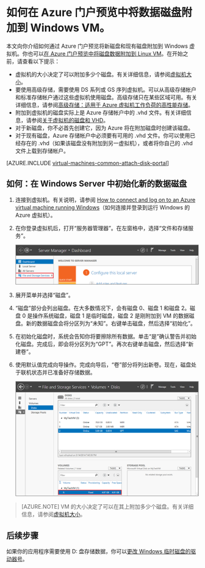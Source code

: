 <!-- Ibiza portal: tested -->

<properties
	pageTitle="将数据磁盘附加到 Windows VM |Azure"
	description="如何使用资源管理器部署模型在 Azure 门户预览中将新磁盘或现有数据磁盘附加到 Windows VM。"
	services="virtual-machines-windows"
	documentationCenter=""
	authors="cynthn"
	manager="timlt"
	editor=""
	tags="azure-resource-manager"/>

<tags
	ms.service="virtual-machines-windows"
	ms.workload="infrastructure-services"
	ms.tgt_pltfrm="vm-windows"
	ms.devlang="na"
	ms.topic="article"
	ms.date="09/27/2016"
	wacn.date="11/21/2016"
	ms.author="cynthn"/>

# 如何在 Azure 门户预览中将数据磁盘附加到 Windows VM。

本文向你介绍如何通过 Azure 门户预览将新磁盘和现有磁盘附加到 Windows 虚拟机。你也可以[在 Azure 门户预览中将磁盘数据附加到 Linux VM](/documentation/articles/virtual-machines-linux-attach-disk-portal/)。在开始之前，请查看以下提示：

- 虚拟机的大小决定了可以附加多少个磁盘。有关详细信息，请参阅[虚拟机大小](/documentation/articles/virtual-machines-windows-sizes/)。
- 要使用高级存储，需要使用 DS 系列或 GS 序列虚拟机。可以从高级存储帐户和标准存储帐户通过这些虚拟机使用磁盘。高级存储只在某些区域可用。有关详细信息，请参阅[高级存储：适用于 Azure 虚拟机工作负荷的高性能存储](/documentation/articles/storage-premium-storage/)。
- 附加到虚拟机的磁盘实际上是 Azure 存储帐户中的 .vhd 文件。有关详细信息，请参阅[关于虚拟机的磁盘和 VHD](/documentation/articles/virtual-machines-windows-about-disks-vhds/)。
- 对于新磁盘，你不必首先创建它，因为 Azure 将在附加磁盘时创建该磁盘。
- 对于现有磁盘，Azure 存储帐户中必须要有可用的 .vhd 文件。你可以使用已经存在的 .vhd（如果该磁盘没有附加到另一虚拟机），或者将你自己的 .vhd 文件上载到存储帐户。

[AZURE.INCLUDE [virtual-machines-common-attach-disk-portal](../../includes/virtual-machines-common-attach-disk-portal.md)]

## <a id="initializeinWS"></a>如何：在 Windows Server 中初始化新的数据磁盘

1. 连接到虚拟机。有关说明，请参阅 [How to connect and log on to an Azure virtual machine running Windows](/documentation/articles/virtual-machines-windows-connect-logon/)（如何连接并登录到运行 Windows 的 Azure 虚拟机）。

2. 在你登录虚拟机后，打开“服务器管理器”。在左窗格中，选择“文件和存储服务”。

	![打开服务器管理器](./media/virtual-machines-windows-classic-attach-disk/fileandstorageservices.png)

3. 展开菜单并选择“磁盘”。

4. “磁盘”部分会列出磁盘。在大多数情况下，会有磁盘 0、磁盘 1 和磁盘 2。磁盘 0 是操作系统磁盘，磁盘 1 是临时磁盘，磁盘 2 是刚附加到 VM 的数据磁盘。新的数据磁盘会将分区列为“未知”。右键单击磁盘，然后选择“初始化”。

5.	在初始化磁盘时，系统会告知你将要擦除所有数据。单击“是”确认警告并初始化磁盘。完成后，即会将分区列为“GPT”。再次右键单击磁盘，然后选择“新建卷”。

6.	使用默认值完成向导操作。完成向导后，“卷”部分将列出新卷。现在，磁盘处于联机状态并已准备好存储数据。


	![已成功初始化卷](./media/virtual-machines-windows-classic-attach-disk/newvolumecreated.png)

> [AZURE.NOTE] VM 的大小决定了可以在其上附加多少个磁盘。有关详细信息，请参阅[虚拟机大小](/documentation/articles/virtual-machines-linux-sizes/)。


## 后续步骤

如果你的应用程序需要使用 D: 盘存储数据，你可以[更改 Windows 临时磁盘的驱动器号](/documentation/articles/virtual-machines-windows-classic-change-drive-letter/)。
<!---HONumber=Mooncake_0509_2016-->